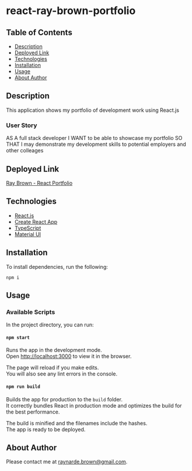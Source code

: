 # react-ray-brown-portfolio


## Table of Contents

* [Description](#description)
* [Deployed Link](#deployed-link)
* [Technologies](#technologies)
* [Installation](#installation)
* [Usage](#usage)
* [About Author](#about-author)

## Description
This application shows my portfolio of development work using React.js

### User Story

AS A full stack developer
I WANT to be able to showcase my portfolio
SO THAT I may demonstrate my development skills to potential employers and other colleages


## Deployed Link

[Ray Brown - React Portfolio ](https://codemasterbrown.github.io/react-dev-portfolio/)

## Technologies

* [React.js](https://reactjs.org/)
* [Create React App](https://github.com/facebook/create-react-app)
* [TypeScript](https://www.typescriptlang.org/)
* [Material UI](https://material-ui.com/)



## Installation

To install dependencies, run the following:

`
npm i
`


## Usage

### Available Scripts

In the project directory, you can run:

#### `npm start`

Runs the app in the development mode.\
Open [http://localhost:3000](http://localhost:3000) to view it in the browser.

The page will reload if you make edits.\
You will also see any lint errors in the console.


#### `npm run build`

Builds the app for production to the `build` folder.\
It correctly bundles React in production mode and optimizes the build for the best performance.

The build is minified and the filenames include the hashes.\
The app is ready to be deployed.

## About Author

Please contact me at [raynarde.brown@gmail.com](mailto:raynarde.brown@gmail.com). 
